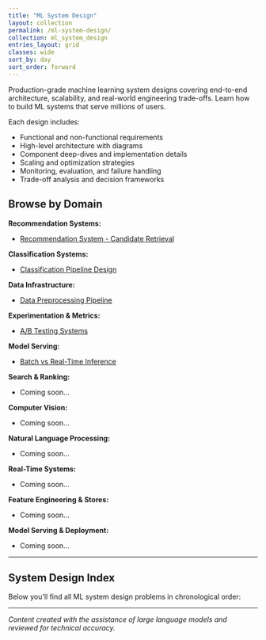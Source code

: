 ```yaml
---
title: "ML System Design"
layout: collection
permalink: /ml-system-design/
collection: ml_system_design
entries_layout: grid
classes: wide
sort_by: day
sort_order: forward
---
```


Production-grade machine learning system designs covering end-to-end architecture, scalability, and real-world engineering trade-offs. Learn how to build ML systems that serve millions of users.

Each design includes:
- Functional and non-functional requirements
- High-level architecture with diagrams
- Component deep-dives and implementation details
- Scaling and optimization strategies
- Monitoring, evaluation, and failure handling
- Trade-off analysis and decision frameworks

## Browse by Domain

**Recommendation Systems:**
- [Recommendation System - Candidate Retrieval](/ml-system-design/0001-recommendation-system/)

**Classification Systems:**
- [Classification Pipeline Design](/ml-system-design/0002-classification-pipeline/)

**Data Infrastructure:**
- [Data Preprocessing Pipeline](/ml-system-design/0003-data-preprocessing/)

**Experimentation & Metrics:**
- [A/B Testing Systems](/ml-system-design/0004-ab-testing-systems/)

**Model Serving:**
- [Batch vs Real-Time Inference](/ml-system-design/0005-batch-realtime-inference/)

**Search & Ranking:**
- Coming soon...

**Computer Vision:**
- Coming soon...

**Natural Language Processing:**
- Coming soon...

**Real-Time Systems:**
- Coming soon...

**Feature Engineering & Stores:**
- Coming soon...

**Model Serving & Deployment:**
- Coming soon...

---

## System Design Index

Below you'll find all ML system design problems in chronological order:

---

*Content created with the assistance of large language models and reviewed for technical accuracy.*


